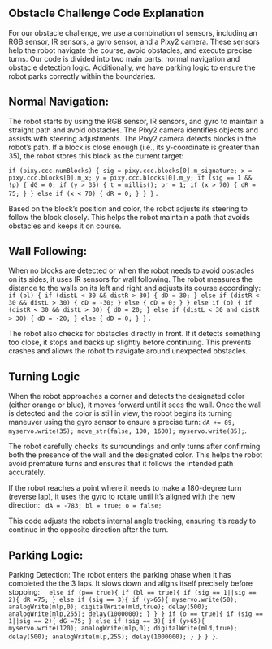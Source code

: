 ## Obstacle Challenge Code Explanation

For our obstacle challenge, we use a combination of sensors, including an RGB sensor, IR sensors, a gyro sensor, and a Pixy2 camera. These sensors help the robot navigate the course, avoid obstacles, and execute precise turns. Our code is divided into two main parts: normal navigation and obstacle detection logic. Additionally, we have parking logic to ensure the robot parks correctly within the boundaries.

## Normal Navigation: 
The robot starts by using the RGB sensor, IR sensors, and gyro to maintain a straight path and avoid obstacles. The Pixy2 camera identifies objects and assists with steering adjustments. The Pixy2 camera detects blocks in the robot’s path. If a block is close enough (i.e., its y-coordinate is greater than 35), the robot stores this block as the current target:

`if (pixy.ccc.numBlocks) {
    sig = pixy.ccc.blocks[0].m_signature;
    x = pixy.ccc.blocks[0].m_x;
    y = pixy.ccc.blocks[0].m_y;
    if (sig == 1 && !p) {
        dG = 0;
        if (y > 35) {
            t = millis();
            pr = 1;
            if (x > 70) {
                dR = 75;
            }
        } else if (x < 70) {
            dR = 0;
        }
    }
}` . 

Based on the block’s position and color, the robot adjusts its steering to follow the block closely. This helps the robot maintain a path that avoids obstacles and keeps it on course.

## Wall Following:
When no blocks are detected or when the robot needs to avoid obstacles on its sides, it uses IR sensors for wall following. The robot measures the distance to the walls on its left and right and adjusts its course accordingly:
`if (bl) {
    if (distL < 30 && distR > 30) {
        dD = 30;
    } else if (distR < 30 && distL > 30) {
        dD = -30;
    } else {
        dD = 0;
    }
} else if (o) {
    if (distR < 30 && distL > 30) {
        dD = 20;
    } else if (distL < 30 and distR > 30) {
        dD = -20;
    } else {
        dD = 0;
    }
}` . 

The robot also checks for obstacles directly in front. If it detects something too close, it stops and backs up slightly before continuing. This prevents crashes and allows the robot to navigate around unexpected obstacles.

## Turning Logic 
When the robot approaches a corner and detects the designated color (either orange or blue), it moves forward until it sees the wall. Once the wall is detected and the color is still in view, the robot begins its turning maneuver using the gyro sensor to ensure a precise turn:
`dA += 89;
myservo.write(35);
move_str(false, 100, 1600);
myservo.write(85);`. 

The robot carefully checks its surroundings and only turns after confirming both the presence of the wall and the designated color. This helps the robot avoid premature turns and ensures that it follows the intended path accurately.

If the robot reaches a point where it needs to make a 180-degree turn (reverse lap), it uses the gyro to rotate until it’s aligned with the new direction:
`
dA = -783;
bl = true;
o = false;`

This code adjusts the robot’s internal angle tracking, ensuring it’s ready to continue in the opposite direction after the turn.


## Parking Logic:
Parking Detection: The robot enters the parking phase when it has completed the the 3 laps. It slows down and aligns itself precisely before stopping:
`   else if (p== true){
    if (bl == true){
      if (sig == 1||sig == 2){
        dR =75;
      }
      else if (sig == 3){
        if (y>65){
          myservo.write(50);
          analogWrite(mlp,0);
          digitalWrite(mld,true);
          delay(500);
          analogWrite(mlp,255);
          delay(1000000);
        }
      }
    }
    if (o == true){
      if (sig == 1||sig == 2){
        dG =75;
      }
      else if (sig == 3){
        if (y>65){
          myservo.write(120);
          analogWrite(mlp,0);
          digitalWrite(mld,true);
          delay(500);
          analogWrite(mlp,255);
          delay(1000000);
        }
      }
    }
  }
`. 

